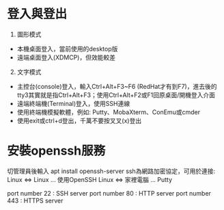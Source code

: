 # 登入與登出
1. 圖形模式
  - 本機桌面登入，當前使用的desktop版
  - 遠端桌面登入(XDMCP)，但效能較差
2. 文字模式
  - 主控台(console)登入，輸入Ctrl+Alt+F3~F6 (RedHat才有到F7)，進去後的tty3其實就是指Ctrl+Alt+F3；使用Ctrl+Alt+F2或F1回原桌面/開機登入介面
  - 遠端終端機(Terminal)登入，使用SSH連線
  - 使用終端機模擬軟體，例如: Putty、MobaXterm、ConEmu或cmder
  - 使用exit或ctrl+d登出，千萬不要按叉叉(x)登出

# 安裝openssh服務
切管理員後輸入 apt install openssh-server
ssh為網路加密協定，可用於連接:
Linux <=> Linux ... 使用OpenSSH
Linux <=> 家裡電腦 ... Putty

port number 22 : SSH server
port number 80 : HTTP server
port number 443 : HTTPS server
